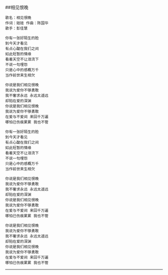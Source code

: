 

##相见恨晚

	歌名：相见恨晚
    作词：娃娃 作曲：陈国华
    歌手：彭佳慧

    你有一张好陌生的脸
    到今天才看见
    有点心酸在我们之间
    如此短暂的情缘
    看着天空不让泪流下
    不说一句埋怨
    只是心中的感概万千
    当作前世来生相欠

    你说是我们相见恨晚
    我说为爱你不够勇敢
    我不奢求永远 永远太遥远
    却陷在爱的深渊
    你说是我们相见恨晚
    我说为爱你不够勇敢
    在爱与不爱间 来回千万遍
    哪怕已伤痕累累 我也不管

    你有一张好陌生的脸
    到今天才看见
    有点心酸在我们之间
    如此短暂的情缘
    看着天空不让泪流下
    不说一句埋怨
    只是心中的感概万千
    当作前世来生相欠

    你说是我们相见恨晚
    我说为爱你不够勇敢
    我不奢求永远 永远太遥远
    却陷在爱的深渊
    你说是我们相见恨晚
    我说为爱你不够勇敢
    在爱与不爱间 来回千万遍
    哪怕已伤痕累累 我也不管

    你说是我们相见恨晚
    我说为爱你不够勇敢
    我不奢求永远 永远太遥远
    却陷在爱的深渊
    你说是我们相见恨晚
    我说为爱你不够勇敢
    在爱与不爱间 来回千万遍
    哪怕已伤痕累累 我也不管

***
